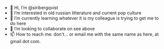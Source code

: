 - 👋 Hi, I’m @siribergqvist
- 👀 I’m interested in old russian litterature and current pop culture
- 🌱 I’m currently learning whatever it is my colleague is trying to get me to do here
- 💞️ I’m looking to collaborate on see above
- 📫 How to reach me: don't... or email me with the same name as here, at gmail dot com.

<!---
siribergqvist/siribergqvist is a ✨ special ✨ repository because its `README.md` (this file) appears on your GitHub profile.
You can click the Preview link to take a look at your changes.
--->
